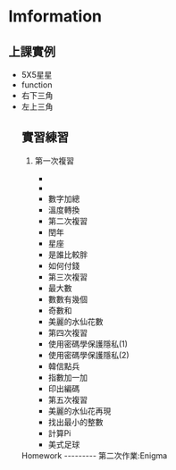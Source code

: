 # Imformation

上課實例
--------
<ul>
  <li>5X5星星</li>
  <li>function</li>
  <li>右下三角</li>
  <li>左上三角</li>

實習練習
--------
<ol>
  <li>第一次複習</li>
    <ul>
      <li></li>
      <li></li>
      <li>數字加總</li>
      <li>溫度轉換</li>
   <li>第二次複習</li>
      <li>閏年</li>
      <li>星座</li>
      <li>是誰比較胖</li>
      <li>如何付錢</li>
   <li>第三次複習</li>
      <li>最大數</li>
      <li>數數有幾個</li>
      <li>奇數和</li>
      <li>美麗的水仙花數</li>
   <li>第四次複習</li>
      <li>使用密碼學保護隱私(1)</li>
      <li>使用密碼學保護隱私(2)</li>
      <li>韓信點兵</li>
      <li>指數加一加</li>
      <li>印出編碼</li>
   <li>第五次複習</li>
      <li>美麗的水仙花再現</li>
      <li>找出最小的整數</li>
      <li>計算Pi</li>
      <li>美式足球</li>
  </ul>
</ol>
Homework
---------
第二次作業:Enigma
